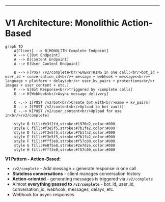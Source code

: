 ---

# V1 Architecture: Monolithic Action-Based

<div class="grid grid-cols-2 gap-6">

<div>

```mermaid {scale: 0.4}
graph TD
    A[Client] --> B[MONOLITH Complete Endpoint]
    A --> C[Bot Endpoint]  
    A --> D[Content Endpoint]
    A --> E[User Content Endpoint]
    
    B --> F[POST /v2/complete<br/>EVERYTHING in one call:<br/>bot_id + user_id + conversation_id<br/>+ message + webhook + messages<br/>+ language + platform + delays<br/>+ user_kv_pairs + protections<br/>+ images + user_content + etc.]
    F --> G[Bot Response<br/>Triggered by /complete calls]
    G --> H[Webhook<br/>Async message delivery]
    
    C -.-> I[POST /v2/bot<br/>Create bot with<br/>name + kv_pairs]
    D -.-> J[POST /v2/content<br/>Upload to bot vault]
    E -.-> K[POST /v2/user_content<br/>Upload for use in<br/>/v2/complete]
    
    style B fill:#e3f2fd,stroke:#1976d2,color:#000
    style C fill:#f3e5f5,stroke:#7b1fa2,color:#000
    style D fill:#f3e5f5,stroke:#7b1fa2,color:#000
    style E fill:#f3e5f5,stroke:#7b1fa2,color:#000
    style F fill:#fff3e0,stroke:#f57c00,color:#000
    style G fill:#e8f5e8,stroke:#2e7d2e,color:#000
    style H fill:#fff3e0,stroke:#f57c00,color:#000
```

</div>

<div>

**V1 Pattern - Action-Based:**
- `/v2/complete` - Add message + generate response in one call
- **Stateless conversations** - client manages conversation history
- **Action-oriented** - generating messages is triggered via `/v2/complete`
- Almost **everything passed to `/v2/complete`** - bot_id, user_id, conversation_id, webhook, messages, delays, etc.
- Webhook for async responses

</div>

</div>
